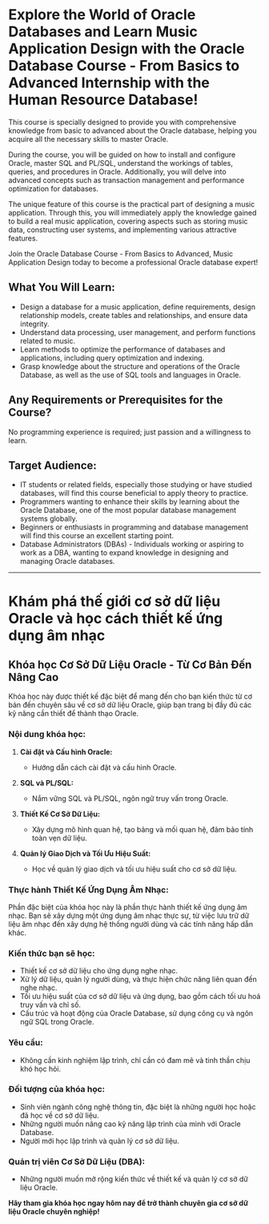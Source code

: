 # Explore the World of Oracle Databases and Learn Music Application Design with the Oracle Database Course - From Basics to Advanced Internship with the Human Resource Database!

This course is specially designed to provide you with comprehensive knowledge from basic to advanced about the Oracle database, helping you acquire all the necessary skills to master Oracle.

During the course, you will be guided on how to install and configure Oracle, master SQL and PL/SQL, understand the workings of tables, queries, and procedures in Oracle. Additionally, you will delve into advanced concepts such as transaction management and performance optimization for databases.

The unique feature of this course is the practical part of designing a music application. Through this, you will immediately apply the knowledge gained to build a real music application, covering aspects such as storing music data, constructing user systems, and implementing various attractive features.

Join the Oracle Database Course - From Basics to Advanced, Music Application Design today to become a professional Oracle database expert!

## What You Will Learn:

- Design a database for a music application, define requirements, design relationship models, create tables and relationships, and ensure data integrity.
- Understand data processing, user management, and perform functions related to music.
- Learn methods to optimize the performance of databases and applications, including query optimization and indexing.
- Grasp knowledge about the structure and operations of the Oracle Database, as well as the use of SQL tools and languages in Oracle.

## Any Requirements or Prerequisites for the Course?

No programming experience is required; just passion and a willingness to learn.

## Target Audience:

- IT students or related fields, especially those studying or have studied databases, will find this course beneficial to apply theory to practice.
- Programmers wanting to enhance their skills by learning about the Oracle Database, one of the most popular database management systems globally.
- Beginners or enthusiasts in programming and database management will find this course an excellent starting point.
- Database Administrators (DBAs) - Individuals working or aspiring to work as a DBA, wanting to expand knowledge in designing and managing Oracle databases.

---

# Khám phá thế giới cơ sở dữ liệu Oracle và học cách thiết kế ứng dụng âm nhạc

## Khóa học Cơ Sở Dữ Liệu Oracle - Từ Cơ Bản Đến Nâng Cao

Khóa học này được thiết kế đặc biệt để mang đến cho bạn kiến thức từ cơ bản đến chuyên sâu về cơ sở dữ liệu Oracle, giúp bạn trang bị đầy đủ các kỹ năng cần thiết để thành thạo Oracle.

### Nội dung khóa học:

1. **Cài đặt và Cấu hình Oracle:**

   - Hướng dẫn cách cài đặt và cấu hình Oracle.

2. **SQL và PL/SQL:**

   - Nắm vững SQL và PL/SQL, ngôn ngữ truy vấn trong Oracle.

3. **Thiết Kế Cơ Sở Dữ Liệu:**

   - Xây dựng mô hình quan hệ, tạo bảng và mối quan hệ, đảm bảo tính toàn vẹn dữ liệu.

4. **Quản lý Giao Dịch và Tối Ưu Hiệu Suất:**

   - Học về quản lý giao dịch và tối ưu hiệu suất cho cơ sở dữ liệu.

### Thực hành Thiết Kế Ứng Dụng Âm Nhạc:

Phần đặc biệt của khóa học này là phần thực hành thiết kế ứng dụng âm nhạc. Bạn sẽ xây dựng một ứng dụng âm nhạc thực sự, từ việc lưu trữ dữ liệu âm nhạc đến xây dựng hệ thống người dùng và các tính năng hấp dẫn khác.

### Kiến thức bạn sẽ học:

- Thiết kế cơ sở dữ liệu cho ứng dụng nghe nhạc.
- Xử lý dữ liệu, quản lý người dùng, và thực hiện chức năng liên quan đến nghe nhạc.
- Tối ưu hiệu suất của cơ sở dữ liệu và ứng dụng, bao gồm cách tối ưu hoá truy vấn và chỉ số.
- Cấu trúc và hoạt động của Oracle Database, sử dụng công cụ và ngôn ngữ SQL trong Oracle.

### Yêu cầu:

- Không cần kinh nghiệm lập trình, chỉ cần có đam mê và tinh thần chịu khó học hỏi.

### Đối tượng của khóa học:

- Sinh viên ngành công nghệ thông tin, đặc biệt là những người học hoặc đã học về cơ sở dữ liệu.
- Những người muốn nâng cao kỹ năng lập trình của mình với Oracle Database.
- Người mới học lập trình và quản lý cơ sở dữ liệu.

### Quản trị viên Cơ Sở Dữ Liệu (DBA):

- Những người muốn mở rộng kiến thức về thiết kế và quản lý cơ sở dữ liệu Oracle.

**Hãy tham gia khóa học ngay hôm nay để trở thành chuyên gia cơ sở dữ liệu Oracle chuyên nghiệp!**
